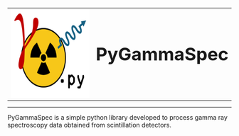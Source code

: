 <table border="0">
 <tr>
    <td><img src="docs/logo/LogoGammaPy.png" height="200"></td>
    <td><b style="font-size:40px">PyGammaSpec</b></td>
 </tr>
</table>

___

PyGammaSpec is a simple python library developed to process gamma ray spectroscopy data obtained from scintillation detectors.

